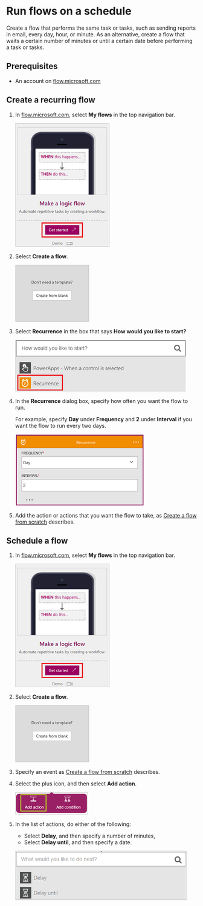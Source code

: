<properties
    pageTitle="Run flows on a schedule | Microsoft Flow"
    description="Automate recurring tasks by running flows on a schedule, such as every day or every hour."
    services=""
    suite="flow"
    documentationCenter="na"
    authors="aftowen"
    manager="dwrede"
    editor=""
    tags=""/>

<tags
   ms.service="flow"
   ms.devlang="na"
   ms.topic="article"
   ms.tgt_pltfrm="na"
   ms.workload="na"
   ms.date="04/08/2016"
   ms.author="anneta"/>

# Run flows on a schedule #
Create a flow that performs the same task or tasks, such as sending reports in email, every day, hour, or minute. As an alternative, create a flow that waits a certain number of minutes or until a certain date before performing a task or tasks.

## Prerequisites ##
- An account on [flow.microsoft.com](https://flow.microsoft.com)

## Create a recurring flow

1. In [flow.microsoft.com](https://flow.microsoft.com), select **My flows** in the top navigation bar.

	![Create a flow from blank](./media/run-tasks-on-a-schedule/create-flow.png)

1. Select **Create a flow**.

	![Create a flow from blank](./media/run-tasks-on-a-schedule/create-from-blank.png)

1. Select **Recurrence** in the box that says **How would you like to start?**

	![Every day](./media/run-tasks-on-a-schedule/add-recurrence.png)

1. In the **Recurrence** dialog box, specify how often you want the flow to run.

	For example, specify **Day** under **Frequency** and **2** under **Interval** if you want the flow to run every two days.

	![Recurrence dialog box](./media/run-tasks-on-a-schedule/specify-recurrence.png)

1. Add the action or actions that you want the flow to take, as [Create a flow from scratch](get-started-logic-flow.md) describes.

## Schedule a flow ##

1. In [flow.microsoft.com](https://flow.microsoft.com), select **My flows** in the top navigation bar.

	![Create a flow from blank](./media/run-tasks-on-a-schedule/create-flow.png)

1. Select **Create a flow**.

	![Create a flow from blank](./media/run-tasks-on-a-schedule/create-from-blank.png)

1. Specify an event as [Create a flow from scratch](get-started-logic-flow.md) describes.

1. Select the plus icon, and then select **Add action**.

	![Option to add an action to a flow](./media/run-tasks-on-a-schedule/add-action.png)

1. In the list of actions, do either of the following:
	- Select **Delay**, and then specify a number of minutes,
	- Select **Delay until**, and then specify a date.

	![Option to add an action to a flow](./media/run-tasks-on-a-schedule/add-delay.png)
